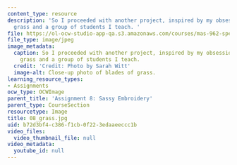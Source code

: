 ```yaml
---
content_type: resource
description: 'So I proceeded with another project, inspired by my obsession with fake
  grass and a group of students I teach. '
file: https://ol-ocw-studio-app-qa.s3.amazonaws.com/courses/mas-962-special-topics-new-textiles-spring-2010/b72d3bf4c386f1cb0f223edaaeeccc1b_08_grass.jpg
file_type: image/jpeg
image_metadata:
  caption: So I proceeded with another project, inspired by my obsession with fake
    grass and a group of students I teach.
  credit: 'Credit: Photo by Sarah Witt'
  image-alt: Close-up photo of blades of grass.
learning_resource_types:
- Assignments
ocw_type: OCWImage
parent_title: 'Assignment 8: Sassy Embroidery'
parent_type: CourseSection
resourcetype: Image
title: 08_grass.jpg
uid: b72d3bf4-c386-f1cb-0f22-3edaaeeccc1b
video_files:
  video_thumbnail_file: null
video_metadata:
  youtube_id: null
---
```


